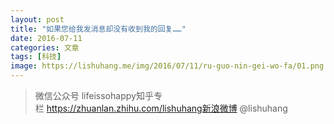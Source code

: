 ```yaml
---
layout: post
title: "如果您给我发消息却没有收到我的回复……"
date: 2016-07-11
categories: 文章
tags: [科技]
image: https://lishuhang.me/img/2016/07/11/ru-guo-nin-gei-wo-fa/01.png
---
```


> 微信公众号 lifeissohappy知乎专栏 https://zhuanlan.zhihu.com/lishuhang新浪微博 @lishuhang